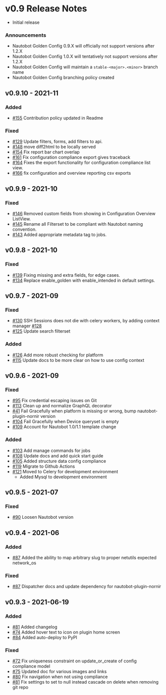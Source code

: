 # v0.9 Release Notes

- Initial release

### Announcements

- Nautobot Golden Config 0.9.X will officially not support versions after 1.2.X
- Nautobot Golden Config 1.0.X will tentatively not support versions after 1.2.X
- Nautobot Golden Config will maintain a `stable-<major>.<minor>` branch name
- Nautobot Golden Config branching policy created

## v0.9.10 - 2021-11

### Added

- [#155](https://github.com/nautobot/nautobot-plugin-golden-config/issues/155) Contribution policy updated in Readme

### Fixed

- [#129](https://github.com/nautobot/nautobot-plugin-golden-config/issues/129) Update filters, forms, add filters to api.
- [#148](https://github.com/nautobot/nautobot-plugin-golden-config/issues/148) move diff2html to be locally served
- [#154](https://github.com/nautobot/nautobot-plugin-golden-config/issues/154) Fix report bar chart overlap
- [#161](https://github.com/nautobot/nautobot-plugin-golden-config/issues/161) Fix configuration compliance export gives traceback
- [#164](https://github.com/nautobot/nautobot-plugin-golden-config/issues/164) Fixes the export functionality for configuration compliance list view.
- [#166](https://github.com/nautobot/nautobot-plugin-golden-config/issues/166) fix configuration and overview reporting csv exports

## v0.9.9 - 2021-10

### Fixed

- [#146](https://github.com/nautobot/nautobot-plugin-golden-config/issues/146) Removed custom fields from showing in Configuration Overview ListView.
- [#145](https://github.com/nautobot/nautobot-plugin-golden-config/issues/145) Rename all Filterset to be compliant with Nautobot naming convention.
- [#143](https://github.com/nautobot/nautobot-plugin-golden-config/issues/143) Added appropriate metadata tag to jobs.

## v0.9.8 - 2021-10

### Fixed

- [#139](https://github.com/nautobot/nautobot-plugin-golden-config/issues/139) Fixing missing and extra fields, for edge cases.
- [#134](https://github.com/nautobot/nautobot-plugin-golden-config/issues/134) Replace enable_golden with enable_intended in default settings.

## v0.9.7 - 2021-09

### Fixed

- [#130](https://github.com/nautobot/nautobot-plugin-golden-config/issues/130) SSH Sessions does not die with celery workers, by adding context manager [#128](https://github.com/nautobot/nautobot-plugin-golden-config/pull/128)
- [#125](https://github.com/nautobot/nautobot-plugin-golden-config/issues/125) Update search filterset

### Added

- [#126](https://github.com/nautobot/nautobot-plugin-golden-config/issues/126) Add more robust checking for platform
- [#115](https://github.com/nautobot/nautobot-plugin-golden-config/issues/115) Update docs to be more clear on how to use config context

## v0.9.6 - 2021-09

### Fixed

- [#95](https://github.com/nautobot/nautobot-plugin-golden-config/issues/95) Fix credential escaping issues on Git
- [#113](https://github.com/nautobot/nautobot-plugin-golden-config/issues/113) Clean up and normalize GraphQL decorator
- [#41](https://github.com/nautobot/nautobot-plugin-golden-config/issues/41) Fail Gracefully when platform is missing or wrong, bump nautobot-plugin-nornir version
- [#104](https://github.com/nautobot/nautobot-plugin-golden-config/issues/104) Fail Gracefully when Device queryset is empty
- [#109](https://github.com/nautobot/nautobot-plugin-golden-config/issues/109) Account for Nautobot 1.0/1.1 template change

### Added

- [#103](https://github.com/nautobot/nautobot-plugin-golden-config/issues/103) Add manage commands for jobs
- [#108](https://github.com/nautobot/nautobot-plugin-golden-config/issues/108) Update docs and add quick start guide
- [#105](https://github.com/nautobot/nautobot-plugin-golden-config/issues/105) Added structure data config compliance
- [#119](https://github.com/nautobot/nautobot-plugin-golden-config/issues/119) Migrate to Github Actions
- [#121](https://github.com/nautobot/nautobot-plugin-golden-config/issues/121) Moved to Celery for development environment
    - Added Mysql to development environment

## v0.9.5 - 2021-07

### Fixed

- [#90](https://github.com/nautobot/nautobot-plugin-golden-config/issues/90) Loosen Nautobot version

## v0.9.4 - 2021-06

### Added

- [#87](https://github.com/nautobot/nautobot-plugin-golden-config/issues/87) Added the ability to map arbitrary slug to proper netutils expected network_os

### Fixed

- [#87](https://github.com/nautobot/nautobot-plugin-golden-config/issues/87) Dispatcher docs and update dependency for nautobot-plugin-nornir

## v0.9.3 - 2021-06-19

### Added

 - [#81](https://github.com/nautobot/nautobot-plugin-golden-config/issues/85) Added changelog
 - [#74](https://github.com/nautobot/nautobot-plugin-golden-config/issues/74) Added hover text to icon on plugin home screen
 - [#84](https://github.com/nautobot/nautobot-plugin-golden-config/issues/84) Added auto-deploy to PyPI

### Fixed

- [#72](https://github.com/nautobot/nautobot-plugin-golden-config/issues/72) Fix uniqueness constraint on update_or_create of config compliance model
- [#75](https://github.com/nautobot/nautobot-plugin-golden-config/issues/75) Updated doc for various images and links
- [#80](https://github.com/nautobot/nautobot-plugin-golden-config/issues/80) Fix navigation when not using compliance
- [#81](https://github.com/nautobot/nautobot-plugin-golden-config/issues/81) Fix settings to set to null instead cascade on delete when removing git repo
